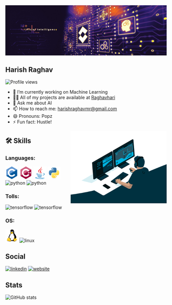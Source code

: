 <img src="ai-deeplearning-banner.jpg">

## Harish Raghav



![Profile views](https://gpvc.arturio.dev/Raghavhari)  

- 🔭 I’m currently working on Machine Learning  
- 👨‍💻 All of my projects are available at [Raghavhari](https://github.com/Raghavhari)
- 💬 Ask me about AI 
- 📫 How to reach me: harishraghavmr@gmail.com 
- 😄 Pronouns: Popz 
- ⚡ Fun fact: Hustle! 
<img align="right" alt="Coding" width="300" src="ML-GIF.gif">



## 🛠 Skills
<h3 align="left">Languages:</h3>
<p align="left"> 
<a> <img src="https://raw.githubusercontent.com/devicons/devicon/master/icons/c/c-original.svg" alt="c" width="40" height="40"/> </a> 
<a> <img src="https://raw.githubusercontent.com/devicons/devicon/master/icons/cplusplus/cplusplus-original.svg" alt="cplusplus" width="40" height="40"/> </a> 
<a> <img src="https://raw.githubusercontent.com/devicons/devicon/master/icons/java/java-original.svg" alt="java" width="40" height="40"/> </a> 
<a> <img src="https://raw.githubusercontent.com/devicons/devicon/master/icons/python/python-original.svg" alt="python" width="40" height="40"/> </a> 
<a> <img src="https://cdn-icons-png.flaticon.com/512/174/174854.png" alt="python" width="40" height="40"/> </a> 
<a> <img src="https://cdn-icons-png.flaticon.com/512/732/732190.png" alt="python" width="40" height="40"/> </a> 

<h3 align="left">Tolls:</h3>

<a> <img src="https://www.vectorlogo.zone/logos/tensorflow/tensorflow-icon.svg" alt="tensorflow" width="40" height="40"/> </a> 
<a> <img src="https://upload.wikimedia.org/wikipedia/commons/thumb/9/9a/Laravel.svg/1200px-Laravel.svg.png" alt="tensorflow" width="40" height="40"/> </a> 

<h3 align="left">OS:</h3>

<a> <img src="https://raw.githubusercontent.com/devicons/devicon/master/icons/linux/linux-original.svg" alt="linux" width="40" height="40"/> </a> 
<a> <img src="https://cdn-icons-png.flaticon.com/512/888/888882.png" alt="linux" width="35" height="35"/> </a> 


## Social

[<img src='https://cdn-icons.flaticon.com/png/512/3536/premium/3536505.png?token=exp=1657182765~hmac=fadfb0ad491f2589c083d1fa70761513' alt='linkedin' height='40'>](https://www.linkedin.com/in/https://www.linkedin.com/in/raghav-hari//) [<img src='https://cdn-icons.flaticon.com/png/512/3178/premium/3178285.png?token=exp=1657182819~hmac=9db46c9695d4fc108713c7d6a779d845' alt='website' height='40'>](https://raghavhari.github.io/)  

## Stats

![GitHub stats](https://github-readme-stats.vercel.app/api?username=Raghavhari&show_icons=true)  
